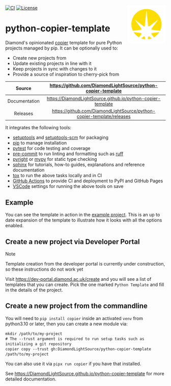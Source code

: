 <img src="https://raw.githubusercontent.com/DiamondLightSource/python-copier-template/main/docs/images/dls-logo.svg"
     style="background: none" width="120px" height="120px" align="right">

[![CI](https://github.com/DiamondLightSource/python-copier-template/actions/workflows/ci.yml/badge.svg)](https://github.com/DiamondLightSource/python-copier-template/actions/workflows/ci.yml)
[![License](https://img.shields.io/badge/License-Apache%202.0-blue.svg)](https://opensource.org/licenses/Apache-2.0)

# python-copier-template

Diamond's opinionated [copier](https://copier.readthedocs.io) template for pure Python projects managed by pip. It can be optionally used to:

- Create new projects from
- Update existing projects in line with it
- Keep projects in sync with changes to it
- Provide a source of inspiration to cherry-pick from

Source          | <https://github.com/DiamondLightSource/python-copier-template>
:---:           | :---:
Documentation   | <https://DiamondLightSource.github.io/python-copier-template>
Releases        | <https://github.com/DiamondLightSource/python-copier-template/releases>

It integrates the following tools:

- [setuptools](https://setuptools.pypa.io) and [setuptools-scm](https://setuptools-scm.readthedocs.io) for packaging
- [pip](https://pip.pypa.io) to manage installation
- [pytest](https://docs.pytest.org) for code testing and coverage
- [pre-commit](https://pre-commit.com) to run linting and formatting such as [ruff](https://docs.astral.sh/ruff)
- [pyright](https://microsoft.github.io/pyright) or [mypy](https://www.mypy-lang.org) for static type checking
- [sphinx](https://www.sphinx-doc.org) for tutorials, how-to guides, explanations and reference documentation
- [tox](https://tox.wiki) to run the above tasks locally and in CI
- [GitHub Actions](https://docs.github.com/en/actions) to provide CI and deployment to PyPI and GitHub Pages
- [VSCode](https://code.visualstudio.com/docs) settings for running the above tools on save

## Example

You can see the template in action in the [example project](https://github.com/DiamondLightSource/python-copier-template-example). This is an up to date expansion of the template to illustrate how it looks with all the options enabled.

## Create a new project via Developer Portal

> [!NOTE]
> Template creation from the developer portal is currently under construction, so these instructions do not work yet

Visit <https://dev-portal.diamond.ac.uk/create> and you will see a list of templates that you can create. Pick the one marked `Python Template` and fill in the details of the project.

## Create a new project from the commandline

You will need to `pip install copier` inside an activated `venv` from python3.10 or later, then you can create a new module via:

```
mkdir /path/to/my-project
# The --trust argument is required to run setup tasks such as initializing a git repository
copier copy --trust gh:DiamondLightSource/python-copier-template /path/to/my-project
```

You can also use it via `pipx run copier` if you have that installed.

<!-- README only content. Anything below this line won't be included in index.md -->

See https://DiamondLightSource.github.io/python-copier-template for more detailed documentation.

